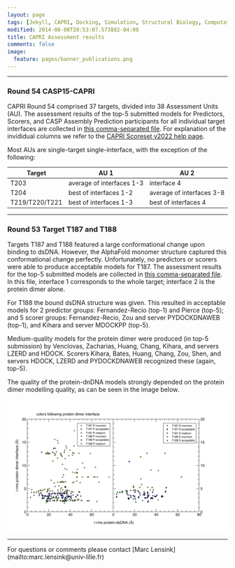 ```yaml
---
layout: page
tags: [Jekyll, CAPRI, Docking, Simulation, Structural Biology, Computational Biology, Modelling, Protein Structure]
modified: 2014-08-08T20:53:07.573882-04:00
title: CAPRI Assessment results
comments: false
image:
  feature: pages/banner_publications.png
---
```


<hr />

### Round 54 CASP15-CAPRI

CAPRI Round 54 comprised 37 targets, divided into 38 Assessment Units
(AU). The assessment results of the top-5 submitted models for
Predictors, Scorers, and CASP Assembly Prediction participants for all
individual target interfaces are collected in [this comma-separated
file](files/casp15_selection.csv).  For explanation of the invididual
columns we refer to the [CAPRI Scoreset v2022 help
page](https://scoreset.org/index.php?csv).

Most AUs are single-target single-interface, with the exception of the
following:

|Target|AU 1|AU 2|
|---|---|---|
|T203 | average of interfaces 1-3 | interface 4|
|T204 | best of interfaces 1-2 | average of interfaces 3-8|
|T219/T220/T221|best of interfaces 1-3|best of interfaces 4|

<hr />

### Round 53 Target T187 and T188

Targets T187 and T188 featured a large conformational change upon
binding to dsDNA.  However, the AlphaFold monomer structure captured
this conformational change perfectly.  Unfortunately, no predictors or
scorers were able to produce acceptable models for T187.  The
assessment results for the top-5 submitted models are collected in
[this comma-separated file](files/round53_selection.csv).  In this
file, interface 1 corresponds to the whole target; interface 2 is the
protein dimer alone.

For T188 the bound dsDNA structure was given. This resulted in
acceptable models for 2 predictor groups: Fernandez-Recio (top-1) and
Pierce (top-5); and 5 scorer groups: Fernandez-Recio, Zou and server
PYDOCKDNAWEB (top-1), and Kihara and server MDOCKPP (top-5).

Medium-quality models for the protein dimer were produced (in top-5
submission) by Venclovas, Zacharias, Huang, Chang, Kihara, and servers
LZERD and HDOCK. Scorers Kihara, Bates, Huang, Chang, Zou, Shen, and
servers HDOCK, LZERD and PYDOCKDNAWEB recognized these (again, top-5).

The quality of the protein-dnDNA models strongly depended on the
protein dimer modelling quality, as can be seen in the image below.

<center>
<img src="files/round53_irms.png" width="800" />
</center>

<hr />
For questions or comments please contact [Marc Lensink](mailto:marc.lensink@univ-lille.fr)

